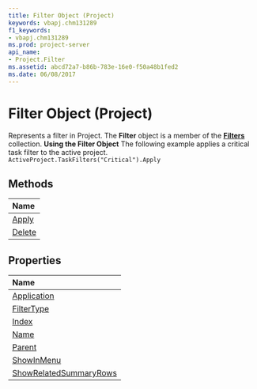 ```yaml
---
title: Filter Object (Project)
keywords: vbapj.chm131289
f1_keywords:
- vbapj.chm131289
ms.prod: project-server
api_name:
- Project.Filter
ms.assetid: abcd72a7-b86b-783e-16e0-f50a48b1fed2
ms.date: 06/08/2017
---
```



# Filter Object (Project)



Represents a filter in Project. The **Filter** object is a member of the **[Filters](http://msdn.microsoft.com/library/13b58540-decc-17c5-6de6-bbb8e05eb6d2%28Office.15%29.aspx)** collection.
 **Using the Filter Object**
The following example applies a critical task filter to the active project.
 `ActiveProject.TaskFilters("Critical").Apply`

## Methods



|**Name**|
|:-----|
|[Apply](http://msdn.microsoft.com/library/bc9a406c-d4ae-0fa5-a5b1-70bf3520fac4%28Office.15%29.aspx)|
|[Delete](http://msdn.microsoft.com/library/f0227a43-efc6-0cba-25ee-dc6320ca1206%28Office.15%29.aspx)|

## Properties



|**Name**|
|:-----|
|[Application](http://msdn.microsoft.com/library/42415e31-41cb-186b-8585-8730b6d0d1c0%28Office.15%29.aspx)|
|[FilterType](http://msdn.microsoft.com/library/4a0b77fd-d1f1-b0ae-4075-1124d942fbec%28Office.15%29.aspx)|
|[Index](http://msdn.microsoft.com/library/35851222-9da9-6668-462f-90db6be0e2d5%28Office.15%29.aspx)|
|[Name](http://msdn.microsoft.com/library/8fa3613f-a56d-e288-83ae-8841bfb2643f%28Office.15%29.aspx)|
|[Parent](http://msdn.microsoft.com/library/454c8c00-f142-12b8-afcd-7848f6e92c41%28Office.15%29.aspx)|
|[ShowInMenu](http://msdn.microsoft.com/library/cb5d2317-96b4-aac3-58af-16238755b37a%28Office.15%29.aspx)|
|[ShowRelatedSummaryRows](http://msdn.microsoft.com/library/04b40d2b-fd49-5728-7839-4731f985aca9%28Office.15%29.aspx)|


